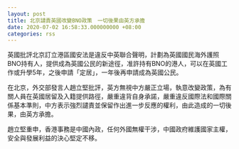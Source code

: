 ```yaml
---
layout: post
title: 北京譴責英國改變BNO政策　一切後果由英方承擔
date: 2020-07-02 16:58:33.000000000 +08:00
categories: rss
---
```


英國批評北京訂立港區國安法是違反中英聯合聲明，計劃為英國國民海外護照BNO持有人，提供成為英國公民的新途徑，准許持有BNO的港人，可以在英國工作或升學5年，之後申請「定居」，一年後再申請成為英國公民。

在北京，外交部發言人趙立堅批評，英方無視中方嚴正立場，執意改變政策，為有關人員在英國居留及入籍提供路徑，嚴重違背自身承諾，嚴重違反國際法和國際關係基本準則，中方表示強烈譴責並保留作出進一步反應的權利，由此造成的一切後果，由英方承擔。

趙立堅重申，香港事務是中國內政，任何外國無權干涉，中國政府維護國家主權，安全與發展利益的決心堅定不移。
